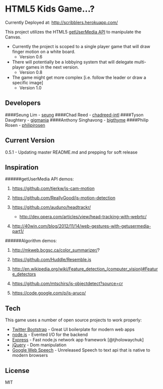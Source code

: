 HTML5 Kids Game...?
=========
Currently Deployed at: http://scribblers.herokuapp.com/

This project utilizes the HTML5 [getUserMedia API] to manipulate the Canvas.

  - Currently the project is scoped to a single player game that will draw finger motion on a white board.
    - Version 0.6
  - There will potentially be a lobbying system that will delegate multi-player games in the next version.
    - Version 0.8
  - The game might get more complex [i.e. follow the leader or draw a specific image]
    - Version 1.0

Developers
-
####Seung Lim - [seung]
####Chad Reed - [chadreed-intl]
####Tyson Daughtery - [gigmania]
####Anthony Singhavong - [bigthyme]
####Philip Rosen - [philipjrosen]

Current Version
-
0.5.1 - Updating master README.md and prepping for soft release
 
Inspiration
-
######getUserMedia API demos:

1. https://github.com/tjerkw/js-cam-motion

2. https://github.com/ReallyGood/js-motion-detection

3. https://github.com/auduno/headtrackr/
    - http://dev.opera.com/articles/view/head-tracking-with-webrtc/

4. http://40win.com/blog/2012/11/14/web-gestures-with-getusermedia-part1/

######Algorithm demos:

1. http://mkweb.bcgsc.ca/color_summarizer/?

2. https://github.com/Huddle/Resemble.js

3. http://en.wikipedia.org/wiki/Feature_detection_(computer_vision)#Feature_detectors

4. https://github.com/mtschirs/js-objectdetect?source=cr

5. https://code.google.com/p/js-aruco/
 

Tech
-----------

This game uses a number of open source projects to work properly:


* [Twitter Bootstrap] - Great UI boilerplate for modern web apps
* [node.js] - Evented I/O for the backend
* [Express] - Fast node.js network app framework [@tjholowaychuk]
* [jQuery] - Dom manipulation
* [Google Web Speech] - Unreleased Speech to text api that is native to modern browsers

License
-

MIT

  [1]: http://daringfireball.net/projects/markdown/
  [bigthyme]: https://github.com/bigthyme/
  [seung]: https://github.com/seung/
  [chadreed-intl]: https://github.com/chadreed-intl/
  [gigmania]: https://github.com/gigmania/
  [philipjrosen]: https://github.com/philipjrosen/
  [node.js]: http://nodejs.org
  [Twitter Bootstrap]: http://twitter.github.com/bootstrap/
  [jQuery]: http://jquery.com
  [Express]: http://expressjs.com/
  [Google Web Speech]: https://dvcs.w3.org/hg/speech-api/raw-file/tip/speechapi.html
  [getUserMedia API]: http://www.html5rocks.com/en/tutorials/getusermedia/intro/

